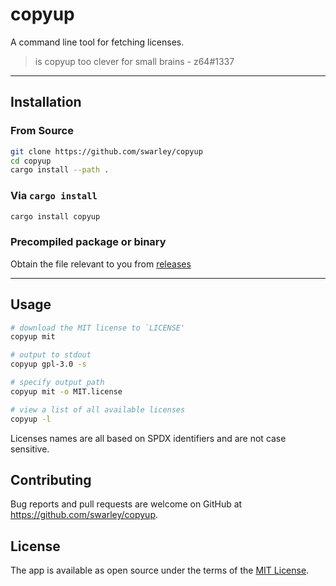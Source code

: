 # copyup

A command line tool for fetching licenses.

> is copyup too clever for small brains
                           - z64#1337

-------------------

## Installation

### From Source

```sh
git clone https://github.com/swarley/copyup
cd copyup
cargo install --path .
```

### Via `cargo install`

```sh
cargo install copyup
```

### Precompiled package or binary

Obtain the file relevant to you from [releases](https://github.com/swarley/copyup/releases)

-------------------

## Usage

```sh
# download the MIT license to `LICENSE'
copyup mit

# output to stdout
copyup gpl-3.0 -s

# specify output path
copyup mit -o MIT.license

# view a list of all available licenses
copyup -l
```

Licenses names are all based on SPDX identifiers and are not case sensitive.

## Contributing

Bug reports and pull requests are welcome on GitHub at <https://github.com/swarley/copyup>.

## License

The app is available as open source under the terms of the [MIT License](https://opensource.org/licenses/MIT).
